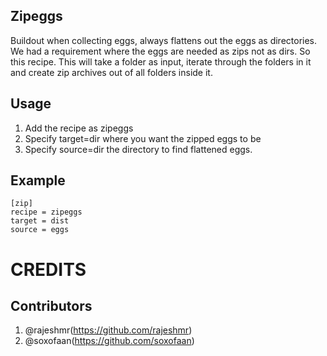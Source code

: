 Zipeggs
-------

Buildout when collecting eggs, always flattens out the eggs as directories. We had a requirement where the eggs are needed as zips not as dirs. So this recipe.
This will take a folder as input, iterate through the folders in it and create zip archives out of all folders inside it.

Usage
-----

1. Add the recipe as zipeggs
2. Specify target=dir where you want the zipped eggs to be
3. Specify source=dir the directory to find flattened eggs.

Example
-------

    [zip]
    recipe = zipeggs
    target = dist
    source = eggs


CREDITS
=======
Contributors
------------
1. @rajeshmr(https://github.com/rajeshmr)
2. @soxofaan(https://github.com/soxofaan)
